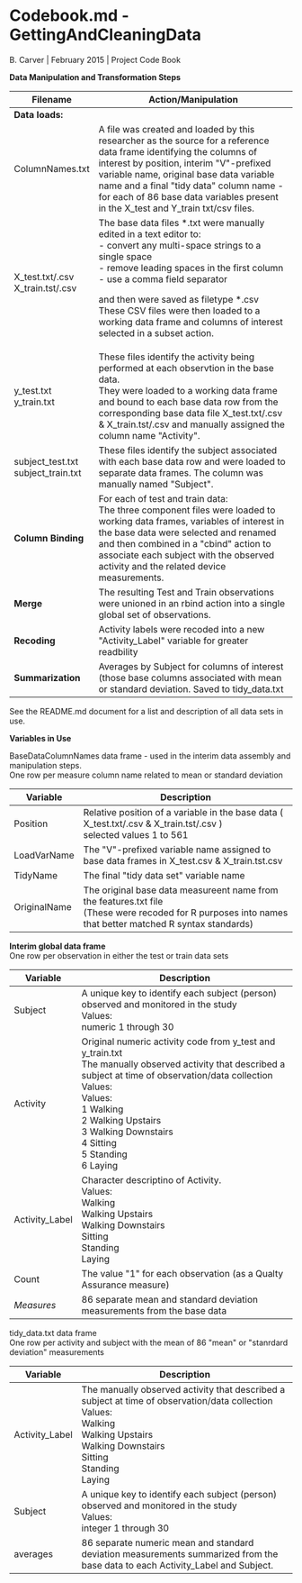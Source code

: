 # Codebook.md - GettingAndCleaningData

B. Carver | February 2015  |  Project Code Book 

<b>Data Manipulation and Transformation Steps</b>

| Filename  | Action/Manipulation | 
| ------------- | ------------- |
| <b>Data loads:</b> ||
| ColumnNames.txt  | A file was created and loaded by this researcher as the source for a reference data frame identifying the columns of interest by position, interim "V"-prefixed variable name, original base data variable name and a final "tidy data" column name - for each of 86 base data variables present in the X_test and Y_train txt/csv files. |
| X_test.txt/.csv<br>X_train.tst/.csv  | The base data files *.txt were manually edited in a text editor to:<br>- convert any multi-space strings to a single space <br> - remove leading spaces in the first column<br>- use a comma field separator<p>and then were saved as filetype *.csv<br> These CSV files were then loaded to a working data frame and columns of interest selected in a subset action. | 
| y_test.txt<br>y_train.txt | These files identify the activity being performed at each observtion in the base data.<br> They were loaded to a working data frame and bound to each base data row from the corresponding base data file X_test.txt/.csv & X_train.tst/.csv and manually assigned the column name "Activity". |   
| subject_test.txt<br>subject_train.txt  | These files identify the subject associated with each base data row and were loaded to separate data frames.  The column was manually named "Subject". |
| <b>Column Binding</b> | For each of test and train data:<br> The three component files were loaded to working data frames, variables of interest in the base data were selected and renamed and then combined in a "cbind" action to associate each subject with the observed activity and the related device measurements. |
| <b>Merge</b> | The resulting Test and Train observations were unioned in an rbind action into a single global set of observations. |
| <b>Recoding</b> | Activity labels were recoded into a new "Activity_Label" variable for greater readbility |
| <b>Summarization</b> | Averages by Subject for columns of interest (those base columns associated with mean or standard deviation.  Saved to tidy_data.txt|


See the README.md document for a list and description of all data sets in use.

<b>Variables in Use</b>

BaseDataColumnNames data frame - used in the interim data assembly and manipulation steps.
<br>One row per measure column name related to mean or standard deviation

| Variable  | Description | 
| ------------- | ------------- |
| Position  | Relative position of a variable in the base data (  X_test.txt/.csv & X_train.tst/.csv ) <br>selected values 1 to 561 |
| LoadVarName | The "V"-prefixed variable name assigned to base data frames in X_test.csv & X_train.tst.csv |
| TidyName | The final "tidy data set" variable name |
| OriginalName | The original base data measureent name from the features.txt file<br>(These were recoded for R purposes into names that better matched R syntax standards)|

<b>Interim global data frame</b>
<br>One row per observation in either the test or train data sets

| Variable  | Description | 
| ------------- | ------------- |
| Subject  | A unique key to identify each subject (person) observed and monitored in the study <br>Values:<br>numeric 1 through 30 |
| Activity | Original numeric activity code from y_test and y_train.txt<br>The manually observed activity that described a subject at time of observation/data collection<br>Values:<br>Values:<br>1 Walking<br>2 Walking Upstairs<br>3 Walking Downstairs<br>4 Sitting<br>5 Standing<br>6 Laying |
| Activity_Label | Character descriptino of Activity.<br>Values:<br>Walking<br>Walking Upstairs<br>Walking Downstairs<br>Sitting<br>Standing<br>Laying |
| Count | The value "1" for each observation (as a Qualty Assurance measure)|
| *Measures* | 86 separate mean and standard deviation measurements from the base data |


tidy_data.txt data frame
<br>One row per activity and subject with the mean of 86 "mean" or "stanrdard deviation" measurements 

| Variable  | Description | 
| ------------- | ------------- |
| Activity_Label | The manually observed activity that described a subject at time of observation/data collection<br>Values:<br>Walking<br>Walking Upstairs<br>Walking Downstairs<br>Sitting<br>Standing<br>Laying |
| Subject  | A unique key to identify each subject (person) observed and monitored in the study <br>Values:<br>integer 1 through 30 |
| averages |86 separate numeric mean and standard deviation measurements summarized from the base data to each Activity_Label and Subject.|

